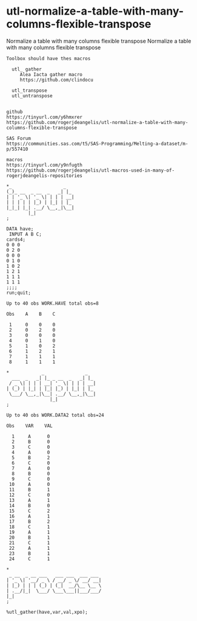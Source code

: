 # utl-normalize-a-table-with-many-columns-flexible-transpose
Normalize a table with many columns flexible transpose 
    Normalize a table with many columns flexible transpose                                             
                                                                                                       
    Toolbox should have thes macros                                                                    
                                                                                                       
      utl_ gather                                                                                      
         Alea Iacta gather macro                                                                       
         https://github.com/clindocu                                                                   
                                                                                                       
      utl_transpose                                                                                    
      utl_untranspose                                                                                  
                                                                                                       
                                                                                                       
    github                                                                                             
    https://tinyurl.com/y6hmxrer                                                                       
    https://github.com/rogerjdeangelis/utl-normalize-a-table-with-many-columns-flexible-transpose      
                                                                                                       
    SAS Forum                                                                                          
    https://communities.sas.com/t5/SAS-Programming/Melting-a-dataset/m-p/557410                        
                                                                                                       
    macros                                                                                             
    https://tinyurl.com/y9nfugth                                                                       
    https://github.com/rogerjdeangelis/utl-macros-used-in-many-of-rogerjdeangelis-repositories         
                                                                                                       
    *_                   _                                                                             
    (_)_ __  _ __  _   _| |_                                                                           
    | | '_ \| '_ \| | | | __|                                                                          
    | | | | | |_) | |_| | |_                                                                           
    |_|_| |_| .__/ \__,_|\__|                                                                          
            |_|                                                                                        
    ;                                                                                                  
                                                                                                       
    DATA have;                                                                                         
     INPUT A B C;                                                                                      
    cards4;                                                                                            
    0 0 0                                                                                              
    0 2 0                                                                                              
    0 0 0                                                                                              
    0 1 0                                                                                              
    1 0 2                                                                                              
    1 2 1                                                                                              
    1 1 1                                                                                              
    1 1 1                                                                                              
    ;;;;                                                                                               
    run;quit;                                                                                          
                                                                                                       
    Up to 40 obs WORK.HAVE total obs=8                                                                 
                                                                                                       
    Obs    A    B    C                                                                                 
                                                                                                       
     1     0    0    0                                                                                 
     2     0    2    0                                                                                 
     3     0    0    0                                                                                 
     4     0    1    0                                                                                 
     5     1    0    2                                                                                 
     6     1    2    1                                                                                 
     7     1    1    1                                                                                 
     8     1    1    1                                                                                 
                                                                                                       
    *            _               _                                                                     
      ___  _   _| |_ _ __  _   _| |_                                                                   
     / _ \| | | | __| '_ \| | | | __|                                                                  
    | (_) | |_| | |_| |_) | |_| | |_                                                                   
     \___/ \__,_|\__| .__/ \__,_|\__|                                                                  
                    |_|                                                                                
    ;                                                                                                  
                                                                                                       
    Up to 40 obs WORK.DATA2 total obs=24                                                               
                                                                                                       
    Obs    VAR    VAL                                                                                  
                                                                                                       
      1     A      0                                                                                   
      2     B      0                                                                                   
      3     C      0                                                                                   
      4     A      0                                                                                   
      5     B      2                                                                                   
      6     C      0                                                                                   
      7     A      0                                                                                   
      8     B      0                                                                                   
      9     C      0                                                                                   
     10     A      0                                                                                   
     11     B      1                                                                                   
     12     C      0                                                                                   
     13     A      1                                                                                   
     14     B      0                                                                                   
     15     C      2                                                                                   
     16     A      1                                                                                   
     17     B      2                                                                                   
     18     C      1                                                                                   
     19     A      1                                                                                   
     20     B      1                                                                                   
     21     C      1                                                                                   
     22     A      1                                                                                   
     23     B      1                                                                                   
     24     C      1                                                                                   
                                                                                                       
    *                                                                                                  
     _ __  _ __ ___   ___ ___  ___ ___                                                                 
    | '_ \| '__/ _ \ / __/ _ \/ __/ __|                                                                
    | |_) | | | (_) | (_|  __/\__ \__ \                                                                
    | .__/|_|  \___/ \___\___||___/___/                                                                
    |_|                                                                                                
    ;                                                                                                  
                                                                                                       
    %utl_gather(have,var,val,xpo);                                                                     
                                                                                                       
                                                                                                       
                                                                                                       
